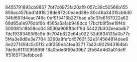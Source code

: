 8455791893cb9857
7bf7c6973fa20af9
057c39c50566b155
856ac457bbd14818
28de872c0eaed38e
80c46a34315cb6d0
34fd667d4eac746c
0ef915416b227bad
a3c37e6167022a62
68d65a1e976dbf9b
4565a5a1ab948dcd
17bcfb8f5ee19f4d
300081c18b58cc04
8530a909ff4c1f9d
54422b302eeabdb7
7dc19393465f8c9b
9c704b822e64c022
52d0f34135a0b77c
5f4a3e6d8e3e7704
3360a8fefc45763f
52e314564814dee6
4e2271494c5c5f12
c6f259e44fea3271
7a42c902943164bb
7de9c8113095869f
16a0bde6f59a09b7
2fb64d4d3a01deff
1f5165713efbbce9
